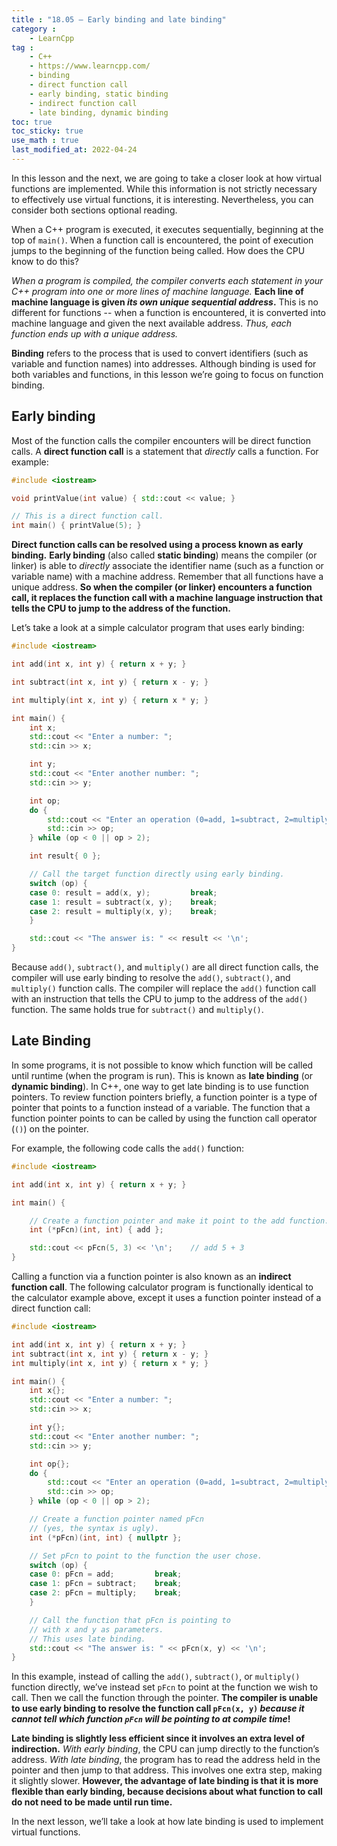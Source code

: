 ```yaml
---
title : "18.05 — Early binding and late binding"
category :
    - LearnCpp
tag : 
    - C++
    - https://www.learncpp.com/
    - binding
    - direct function call
    - early binding, static binding
    - indirect function call
    - late binding, dynamic binding
toc: true  
toc_sticky: true 
use_math : true
last_modified_at: 2022-04-24
---
```



In this lesson and the next, we are going to take a closer look at how virtual functions are implemented. While this information is not strictly necessary to effectively use virtual functions, it is interesting. Nevertheless, you can consider both sections optional reading.

When a C++ program is executed, it executes sequentially, beginning at the top of `main()`. When a function call is encountered, the point of execution jumps to the beginning of the function being called. How does the CPU know to do this?

*When a program is compiled, the compiler converts each statement in your C++ program into one or more lines of machine language.* **Each line of machine language is given *its own unique sequential address*.** This is no different for functions -- when a function is encountered, it is converted into machine language and given the next available address. *Thus, each function ends up with a unique address.*

**Binding** refers to the process that is used to convert identifiers (such as variable and function names) into addresses. Although binding is used for both variables and functions, in this lesson we’re going to focus on function binding.


## Early binding

Most of the function calls the compiler encounters will be direct function calls. A **direct function call** is a statement that *directly* calls a function. For example:

```c++
#include <iostream>

void printValue(int value) { std::cout << value; }

// This is a direct function call.
int main() { printValue(5); }
```

**Direct function calls can be resolved using a process known as early binding.** **Early binding** (also called **static binding**) means the compiler (or linker) is able to *directly* associate the identifier name (such as a function or variable name) with a machine address. Remember that all functions have a unique address. **So when the compiler (or linker) encounters a function call, it replaces the function call with a machine language instruction that tells the CPU to jump to the address of the function.**

Let’s take a look at a simple calculator program that uses early binding:

```c++
#include <iostream>

int add(int x, int y) { return x + y; }

int subtract(int x, int y) { return x - y; }

int multiply(int x, int y) { return x * y; }

int main() {
    int x;
    std::cout << "Enter a number: ";
    std::cin >> x;

    int y;
    std::cout << "Enter another number: ";
    std::cin >> y;

    int op;
    do {
        std::cout << "Enter an operation (0=add, 1=subtract, 2=multiply): ";
        std::cin >> op;
    } while (op < 0 || op > 2);

    int result{ 0 };

    // Call the target function directly using early binding.
    switch (op) {
    case 0: result = add(x, y);         break;
    case 1: result = subtract(x, y);    break;
    case 2: result = multiply(x, y);    break;
    }

    std::cout << "The answer is: " << result << '\n';
}
```

Because `add()`, `subtract()`, and `multiply()` are all direct function calls, the compiler will use early binding to resolve the `add()`, `subtract()`, and `multiply()` function calls. The compiler will replace the `add()` function call with an instruction that tells the CPU to jump to the address of the `add()` function. The same holds true for `subtract()` and `multiply()`.


## Late Binding

In some programs, it is not possible to know which function will be called until runtime (when the program is run). This is known as **late binding** (or **dynamic binding**). In C++, one way to get late binding is to use function pointers. To review function pointers briefly, a function pointer is a type of pointer that points to a function instead of a variable. The function that a function pointer points to can be called by using the function call operator (`()`) on the pointer.

For example, the following code calls the `add()` function:

```c++
#include <iostream>

int add(int x, int y) { return x + y; }

int main() {

    // Create a function pointer and make it point to the add function.
    int (*pFcn)(int, int) { add };

    std::cout << pFcn(5, 3) << '\n';    // add 5 + 3
}
```

Calling a function via a function pointer is also known as an **indirect function call**. The following calculator program is functionally identical to the calculator example above, except it uses a function pointer instead of a direct function call:

```c++
#include <iostream>

int add(int x, int y) { return x + y; }
int subtract(int x, int y) { return x - y; }
int multiply(int x, int y) { return x * y; }

int main() {
    int x{};
    std::cout << "Enter a number: ";
    std::cin >> x;

    int y{};
    std::cout << "Enter another number: ";
    std::cin >> y;

    int op{};
    do {
        std::cout << "Enter an operation (0=add, 1=subtract, 2=multiply): ";
        std::cin >> op;
    } while (op < 0 || op > 2);

    // Create a function pointer named pFcn 
    // (yes, the syntax is ugly).
    int (*pFcn)(int, int) { nullptr };

    // Set pFcn to point to the function the user chose.
    switch (op) {
    case 0: pFcn = add;         break;
    case 1: pFcn = subtract;    break;
    case 2: pFcn = multiply;    break;
    }

    // Call the function that pFcn is pointing to 
    // with x and y as parameters.
    // This uses late binding.
    std::cout << "The answer is: " << pFcn(x, y) << '\n';
}
```

In this example, instead of calling the `add()`, `subtract()`, or `multiply()` function directly, we’ve instead set `pFcn` to point at the function we wish to call. Then we call the function through the pointer. **The compiler is unable to use early binding to resolve the function call `pFcn(x, y)` *because it cannot tell which function `pFcn` will be pointing to at compile time*!**

**Late binding is slightly less efficient since it involves an extra level of indirection.** *With early binding*, the CPU can jump directly to the function’s address. *With late binding*, the program has to read the address held in the pointer and then jump to that address. This involves one extra step, making it slightly slower. **However, the advantage of late binding is that it is more flexible than early binding, because decisions about what function to call do not need to be made until run time.**

In the next lesson, we’ll take a look at how late binding is used to implement virtual functions.